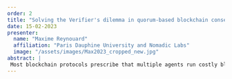 ```yaml
---
order: 2
title: "Solving the Verifier's dilemma in quorum-based blockchain consensus: A BAS-robust equilibrium analysis"
date: 15-02-2023
presenter:
  name: "Maxime Reynouard"
  affiliation: "Paris Dauphine University and Nomadic Labs"
  image: "/assets/images/Max2023_cropped_new.jpg" 
abstract: | 
 Most blockchain protocols prescribe that multiple agents run costly block verification. If agents are selfish, they may rely on others to complete the verification, causing a potential failure of the blockchain. This is known as the Verifier’s dilemma. We study it in a classical quorum-based consensus protocol with three types of agents: (B) the Byzantine, who can deviate arbitrarily from the protocol, (A) the Altruistic, who automatically follow the protocol, and (S) the Selfish, who maximize their payoff. We introduce a novel BAS-robust equilibrium notion and show that: (i) the honest behavior is not a BAS-robust equilibrium; (ii) all BAS-robust equilibria cause blockchain failure; and (iii) a recently proposed correlated equilibrium solution to the Verifier's dilemma is not BAS-robust. Finally, we design a quorum-based mechanism where following the protocol is BAS-robust and optimal in the sense of [Ittai Abraham et al., 2011, Distributed computing meets game theory: Combining insights from two fields].
---
```

